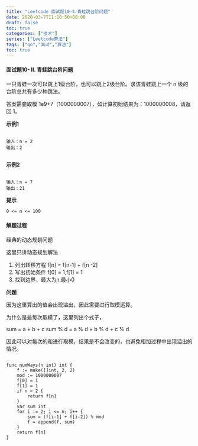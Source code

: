 ```yaml
---
title: "Leetcode 面试题10-Ⅱ.青蛙跳台阶问题"
date: 2020-03-7T11:10:50+08:00
draft: false
toc: true
categories: ["技术"]
series: ["Leetcode算法"]
tags: ["go","面试","算法"]
toc: true
---
```


#### 面试题10- II. 青蛙跳台阶问题

一只青蛙一次可以跳上1级台阶，也可以跳上2级台阶。求该青蛙跳上一个 n 级的台阶总共有多少种跳法。

答案需要取模 1e9+7（1000000007），如计算初始结果为：1000000008，请返回 1。

**示例1**

``` golang

输入：n = 2
输出：2


```

**示例2**

``` golang

输入：n = 7
输出：21

```

**提示**

``` txt
0 <= n <= 100
```

#### 解题过程

经典的动态规划问题

这里只讲动态规划解法

1. 列出转移方程 f[n] = f[n-1] + f[n -2]
2. 写出初始条件 f[0] = 1,f[1] = 1
3. 找到边界，最大为n,最小0

**问题**

因为这里算出的值会出现溢出，因此需要进行取模运算。

为什么是最每次取模了，这里列出个式子，

sum = a + b + c
sum % d = a % d + b % d + c % d

因此可以对每次的和进行取模，结果是不会改变的，也避免相加过程中出现溢出的情况。

``` golang

func numWays(n int) int {
	f := make([]int, 2, 2)
	mod := 1000000007
	f[0] = 1
	f[1] = 1
	if n < 2 {
		return f[n]
	}
	var sum int
	for i := 2; i <= n; i++ {
		sum = (f[i-1] + f[i-2]) % mod
		f = append(f, sum)
	}
	return f[n]
}


```

